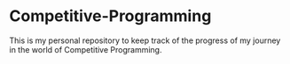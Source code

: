 # Competitive-Programming
This is my personal repository to keep track of the progress of my journey in the world of Competitive Programming.
